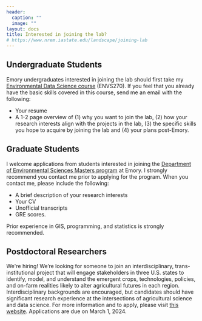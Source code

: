 ```yaml
---
header:
  caption: ""
  image: ""
layout: docs
title: Interested in joining the lab?
# https://www.nrem.iastate.edu/landscape/joining-lab
---
```


## **Undergraduate Students**

Emory undergraduates interested in joining the lab should first take my [Environmental Data Science course](/courses/eds) (ENVS270).  If you feel that you already have the basic skills covered in this course, send me an email with the following:

* Your resume
* A 1-2 page overview of (1) why you want to join the lab, (2) how your research interests align with the projects in the lab, (3) the specific skills you hope to acquire by joining the lab and (4) your plans post-Emory.

## **Graduate Students**

I welcome applications from students interested in joining the [Department of Environmental Sciences Masters program](http://envs.emory.edu/home/graduate/index.html) at Emory. I strongly recommend you contact me prior to applying for the program. When you contact me, please include the following:

* A brief description of your research interests
* Your CV
* Unofficial transcripts
* GRE scores. 

Prior experience in GIS, programming, and statistics is strongly recommended. 

## **Postdoctoral Researchers** 

We're hiring! We’re looking for someone to join an interdisciplinary, trans-institutional project that will engage stakeholders in three U.S. states to identify, model, and understand the emergent crops, technologies, policies, and on-farm realities likely to alter agricultural futures in each region. Interdisciplinary backgrounds are encouraged, but candidates should have significant research experience at the intersections of agricultural science and data science. For more information and to apply, please visit [this website](https://faculty-emory.icims.com/jobs/123794/post-doctoral-fellow---department-of-environmental-sciences/job). Applications are due on March 1, 2024.

